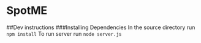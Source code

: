 # SpotME

##Dev instructions
###Installing Dependencies
In the source directory run `npm install`
To run server run `node server.js`